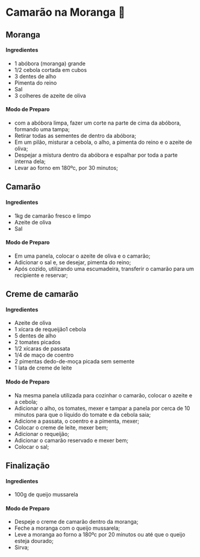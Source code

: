 # Camarão na Moranga :fried_shrimp:

## Moranga

#### Ingredientes

- 1 abóbora (moranga) grande
- 1/2 cebola cortada em cubos
- 3 dentes de alho
- Pimenta do reino
- Sal
- 3 colheres de azeite de oliva

#### Modo de Preparo

- com a abóbora limpa, fazer um corte na parte de cima da abóbora, formando uma tampa;
- Retirar todas as sementes de dentro da abóbora;
- Em um pilão, misturar a cebola, o alho, a pimenta do reino e o azeite de oliva;
- Despejar a mistura dentro da abóbora e espalhar por toda a parte interna dela;
- Levar ao forno em 180ºc, por 30 minutos;

## Camarão

#### Ingredientes

- 1kg de camarão fresco e limpo
- Azeite de oliva
- Sal

#### Modo de Preparo

- Em uma panela, colocar o azeite de oliva e o camarão;
- Adicionar o sal e, se desejar, pimenta do reino;
- Após cozido, utilizando uma escumadeira, transferir o camarão para um recipiente e reservar;

## Creme de camarão

#### Ingredientes

- Azeite de oliva
- 1 xícara de requeijão1 cebola
- 5 dentes de alho
- 2 tomates picados
- 1/2 xícaras de passata
- 1/4 de maço de coentro
- 2 pimentas dedo-de-moça picada sem semente
- 1 lata de creme de leite

#### Modo de Preparo

- Na mesma panela utilizada para cozinhar o camarão, colocar o azeite e a cebola;
- Adicionar o alho, os tomates, mexer e tampar a panela por cerca de 10 minutos para que o líquido do tomate e da cebola saia;
- Adicione a passata, o coentro e a pimenta, mexer;
- Colocar o creme de leite, mexer bem;
- Adicionar o requeijão;
- Adicionar o camarão reservado e mexer bem;
- Colocar o sal;

## Finalização

#### Ingredientes

- 100g de queijo mussarela

#### Modo de Preparo

- Despeje o creme de camarão dentro da moranga;
- Feche a moranga com o queijo mussarela;
- Leve a moranga ao forno a 180ºc por 20 minutos ou até que o queijo esteja dourado;
- Sirva;
